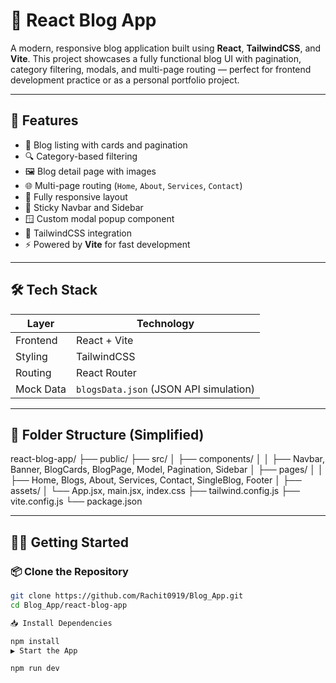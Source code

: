 # 📝 React Blog App

A modern, responsive blog application built using **React**, **TailwindCSS**, and **Vite**. This project showcases a fully functional blog UI with pagination, category filtering, modals, and multi-page routing — perfect for frontend development practice or as a personal portfolio project.

---

## 🚀 Features

- 📄 Blog listing with cards and pagination
- 🔍 Category-based filtering
- 🖼️ Blog detail page with images
- 🌐 Multi-page routing (`Home`, `About`, `Services`, `Contact`)
- 📱 Fully responsive layout
- 🧭 Sticky Navbar and Sidebar
- 🪟 Custom modal popup component
- 🎨 TailwindCSS integration
- ⚡ Powered by **Vite** for fast development

---

## 🛠️ Tech Stack

| Layer      | Technology             |
|------------|------------------------|
| Frontend   | React + Vite           |
| Styling    | TailwindCSS            |
| Routing    | React Router           |
| Mock Data  | `blogsData.json` (JSON API simulation)

---

## 📁 Folder Structure (Simplified)
react-blog-app/
├── public/
├── src/
│ ├── components/
│ │ ├── Navbar, Banner, BlogCards, BlogPage, Model, Pagination, Sidebar
│ ├── pages/
│ │ ├── Home, Blogs, About, Services, Contact, SingleBlog, Footer
│ ├── assets/
│ └── App.jsx, main.jsx, index.css
├── tailwind.config.js
├── vite.config.js
└── package.json


---

## 🧑‍💻 Getting Started

### 📦 Clone the Repository
```bash
git clone https://github.com/Rachit0919/Blog_App.git
cd Blog_App/react-blog-app

📥 Install Dependencies

npm install
▶️ Start the App

npm run dev